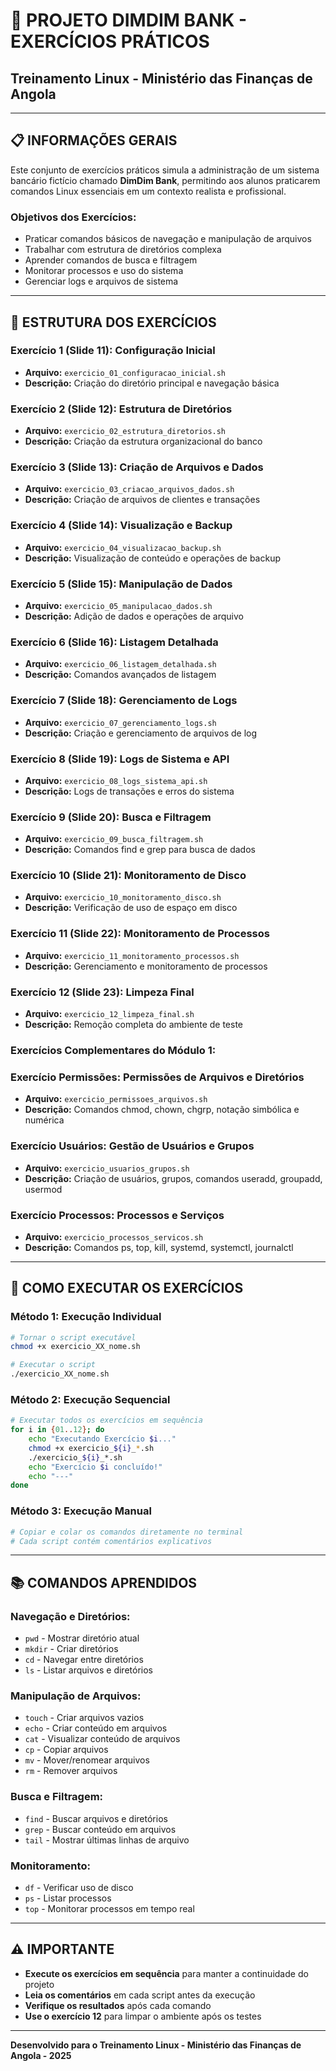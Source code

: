 # 🏦 PROJETO DIMDIM BANK - EXERCÍCIOS PRÁTICOS
## Treinamento Linux - Ministério das Finanças de Angola

---

## 📋 **INFORMAÇÕES GERAIS**

Este conjunto de exercícios práticos simula a administração de um sistema bancário fictício chamado **DimDim Bank**, permitindo aos alunos praticarem comandos Linux essenciais em um contexto realista e profissional.

### **Objetivos dos Exercícios:**
- Praticar comandos básicos de navegação e manipulação de arquivos
- Trabalhar com estrutura de diretórios complexa
- Aprender comandos de busca e filtragem
- Monitorar processos e uso do sistema
- Gerenciar logs e arquivos de sistema

---

## 📁 **ESTRUTURA DOS EXERCÍCIOS**

### **Exercício 1 (Slide 11):** Configuração Inicial
- **Arquivo:** `exercicio_01_configuracao_inicial.sh`
- **Descrição:** Criação do diretório principal e navegação básica

### **Exercício 2 (Slide 12):** Estrutura de Diretórios
- **Arquivo:** `exercicio_02_estrutura_diretorios.sh`
- **Descrição:** Criação da estrutura organizacional do banco

### **Exercício 3 (Slide 13):** Criação de Arquivos e Dados
- **Arquivo:** `exercicio_03_criacao_arquivos_dados.sh`
- **Descrição:** Criação de arquivos de clientes e transações

### **Exercício 4 (Slide 14):** Visualização e Backup
- **Arquivo:** `exercicio_04_visualizacao_backup.sh`
- **Descrição:** Visualização de conteúdo e operações de backup

### **Exercício 5 (Slide 15):** Manipulação de Dados
- **Arquivo:** `exercicio_05_manipulacao_dados.sh`
- **Descrição:** Adição de dados e operações de arquivo

### **Exercício 6 (Slide 16):** Listagem Detalhada
- **Arquivo:** `exercicio_06_listagem_detalhada.sh`
- **Descrição:** Comandos avançados de listagem

### **Exercício 7 (Slide 18):** Gerenciamento de Logs
- **Arquivo:** `exercicio_07_gerenciamento_logs.sh`
- **Descrição:** Criação e gerenciamento de arquivos de log

### **Exercício 8 (Slide 19):** Logs de Sistema e API
- **Arquivo:** `exercicio_08_logs_sistema_api.sh`
- **Descrição:** Logs de transações e erros do sistema

### **Exercício 9 (Slide 20):** Busca e Filtragem
- **Arquivo:** `exercicio_09_busca_filtragem.sh`
- **Descrição:** Comandos find e grep para busca de dados

### **Exercício 10 (Slide 21):** Monitoramento de Disco
- **Arquivo:** `exercicio_10_monitoramento_disco.sh`
- **Descrição:** Verificação de uso de espaço em disco

### **Exercício 11 (Slide 22):** Monitoramento de Processos
- **Arquivo:** `exercicio_11_monitoramento_processos.sh`
- **Descrição:** Gerenciamento e monitoramento de processos

### **Exercício 12 (Slide 23):** Limpeza Final
- **Arquivo:** `exercicio_12_limpeza_final.sh`
- **Descrição:** Remoção completa do ambiente de teste

### **Exercícios Complementares do Módulo 1:**

### **Exercício Permissões:** Permissões de Arquivos e Diretórios
- **Arquivo:** `exercicio_permissoes_arquivos.sh`
- **Descrição:** Comandos chmod, chown, chgrp, notação simbólica e numérica

### **Exercício Usuários:** Gestão de Usuários e Grupos
- **Arquivo:** `exercicio_usuarios_grupos.sh`
- **Descrição:** Criação de usuários, grupos, comandos useradd, groupadd, usermod

### **Exercício Processos:** Processos e Serviços
- **Arquivo:** `exercicio_processos_servicos.sh`
- **Descrição:** Comandos ps, top, kill, systemd, systemctl, journalctl

---

## 🚀 **COMO EXECUTAR OS EXERCÍCIOS**

### **Método 1: Execução Individual**
```bash
# Tornar o script executável
chmod +x exercicio_XX_nome.sh

# Executar o script
./exercicio_XX_nome.sh
```

### **Método 2: Execução Sequencial**
```bash
# Executar todos os exercícios em sequência
for i in {01..12}; do
    echo "Executando Exercício $i..."
    chmod +x exercicio_${i}_*.sh
    ./exercicio_${i}_*.sh
    echo "Exercício $i concluído!"
    echo "---"
done
```

### **Método 3: Execução Manual**
```bash
# Copiar e colar os comandos diretamente no terminal
# Cada script contém comentários explicativos
```

---

## 📚 **COMANDOS APRENDIDOS**

### **Navegação e Diretórios:**
- `pwd` - Mostrar diretório atual
- `mkdir` - Criar diretórios
- `cd` - Navegar entre diretórios
- `ls` - Listar arquivos e diretórios

### **Manipulação de Arquivos:**
- `touch` - Criar arquivos vazios
- `echo` - Criar conteúdo em arquivos
- `cat` - Visualizar conteúdo de arquivos
- `cp` - Copiar arquivos
- `mv` - Mover/renomear arquivos
- `rm` - Remover arquivos

### **Busca e Filtragem:**
- `find` - Buscar arquivos e diretórios
- `grep` - Buscar conteúdo em arquivos
- `tail` - Mostrar últimas linhas de arquivo

### **Monitoramento:**
- `df` - Verificar uso de disco
- `ps` - Listar processos
- `top` - Monitorar processos em tempo real

---

## ⚠️ **IMPORTANTE**

- **Execute os exercícios em sequência** para manter a continuidade do projeto
- **Leia os comentários** em cada script antes da execução
- **Verifique os resultados** após cada comando
- **Use o exercício 12** para limpar o ambiente após os testes

---

**Desenvolvido para o Treinamento Linux - Ministério das Finanças de Angola - 2025**
